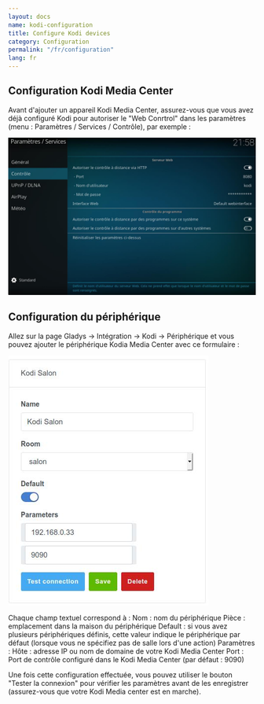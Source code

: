```yaml
---
layout: docs
name: kodi-configuration
title: Configure Kodi devices
category: Configuration
permalink: "/fr/configuration"
lang: fr
---
```


## Configuration Kodi Media Center
Avant d'ajouter un appareil Kodi Media Center, assurez-vous que vous avez déjà configuré Kodi pour autoriser le "Web Conrtrol" dans les paramètres (menu : Paramètres / Services / Contrôle), par exemple : 

<img src="/assets/image/configuration/kodi/kodi-config-fr.jpg" class="img-responsive" />

## Configuration du périphérique

Allez sur la page Gladys -> Intégration -> Kodi -> Périphérique et vous pouvez ajouter le périphérique Kodia Media Center avec ce formulaire :

<img src="/assets/image/configuration/kodi/kodi-device-form.jpg" class="img-responsive" />

Chaque champ textuel correspond à :
    Nom : nom du périphérique
    Pièce : emplacement dans la maison du périphérique
    Default : si vous avez plusieurs périphériques définis, cette valeur indique le périphérique par défaut (lorsque vous ne spécifiez pas de salle lors d'une action)
    Paramètres :
        Hôte : adresse IP ou nom de domaine de votre Kodi Media Center
        Port : Port de contrôle configuré dans le Kodi Media Center (par défaut : 9090)

Une fois cette configuration effectuée, vous pouvez utiliser le bouton "Tester la connexion" pour vérifier les paramètres avant de les enregistrer (assurez-vous que votre Kodi Media center est en marche).
 